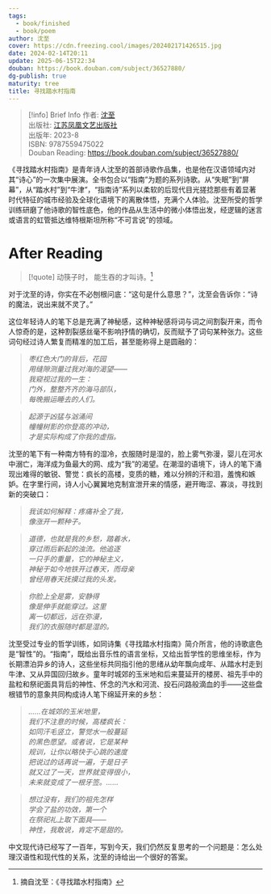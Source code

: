 ```yaml
---
tags:
  - book/finished
  - book/poem
author: 沈至
cover: https://cdn.freezing.cool/images/202402171426515.jpg
date: 2024-02-14T20:11
update: 2025-06-15T22:34
douban: https://book.douban.com/subject/36527880/
dg-publish: true
maturity: tree
title: 寻找踏水村指南
---
```

>[!info] Brief Info
>作者: [沈至](https://book.douban.com/author/4623464)  
>出版社: [江苏凤凰文艺出版社](https://book.douban.com/press/2492)  
>出版年: 2023-8  
>ISBN: 9787559475022  
>Douban Reading: https://book.douban.com/subject/36527880/

《寻找踏水村指南》是青年诗人沈至的首部诗歌作品集，也是他在汉语领域内对其“诗心”的一次集中展演。全书包合以“指南”为题的系列诗歌。从“失眠”到“屏幕”，从“踏水村”到“牛津”，“指南诗”系列以柔软的后现代目光搓捻那些有着显著时代特征的城市经验及全球化语境下的离散体悟，充满个人体验。沈至所受的哲学训练研磨了他诗歌的智性底色，他的作品从生活中的微小体悟出发，经逻辑的迷言或语言的虹管抵达维特根斯坦所称“不可言说”的领域。

# After Reading

>[!quote] 动筷子时，
>能生吞的才叫诗。[^1]

对于沈至的诗，你实在不必刨根问底：“这句是什么意思？”，沈至会告诉你：“诗的魔法，说出来就不灵了。”

这位年轻诗人的笔下总是充满了神秘感，这种神秘感将词与词之间割裂开来，而令人惊奇的是，这种割裂感丝毫不影响抒情的确切，反而赋予了词句某种张力。这些词句经过诗人繁复而精准的加工后，甚至能称得上是圆融的：

>*枣红色大门的背后，花园*  
>*用缝隙测量过我对海的渴望——*  
>*我窥视过我的一生：*  
>*门外，整整齐齐的海马部队，*  
>*每晚搬运睡去的人们。*

>*起源于凶猛与汹涌间*  
>*幢幢树影的你登高的冲动，*  
>*才是实际构成了你我的虚指。*

沈至的笔下有一种南方特有的湿冷，衣服随时是湿的，脸上雾气弥漫，婴儿在河水中溺亡，海洋成为鱼最大的网、成为“我”的渴望。在潮湿的语境下，诗人的笔下涌现出难得的敏锐、警觉：疯长的高楼，变质的糖，难以分辨的汗和泪，羞愧和嫉妒。在字里行间，诗人小心翼翼地克制宣泄开来的情感，避开晦涩、寡淡，寻找到新的突破口：

>*我该如何解释：疼痛补全了我，*  
>*像涨开一颗种子。*

>*道德，也就是我的乡愁，踏着水，*  
>*穿过雨后新起的浊流。他追逐*  
>*一只手的重量，它的神秘主义，*  
>*神秘于如今地铁开过春天，而母亲*  
>*曾经用春天抚摸过我的头发。*

>*你脸上全是雾，安静得*  
>*像是伸手就能穿过。这里*  
>*离一切都远，远在弥漫，*  
>*我们的衣服随时都是湿的。*

沈至受过专业的哲学训练，如同诗集《寻找踏水村指南》简介所言，他的诗歌底色是“智性”的。“指南”，既给出音乐性的语言坐标，又给出哲学性的思维坐标，作为长期漂泊异乡的诗人，这些坐标共同指引他的思绪从幼年飘向成年、从踏水村走到牛津、又从异国回归故乡。童年时城郊的玉米地和后来蔓延开的楼房、祖先手中的盐粒和祭祀面具背后的神性、怀念的汽水和河流、投石问路般滴血的手——这些盘根错节的意象共同构成诗人笔下绵延开来的乡愁：

>*......在城郊的玉米地里，*  
>*我们不注意的时候，高楼疯长：*  
>*如同汗毛竖立，警觉水一般蔓延*  
>*的黑色愿望。或者说，它是某种*  
>*规训，让你以略快于心跳的速度*  
>*把说过的话再说一遍，于是日子*  
>*就又过了一天，世界就变得很小，*  
>*未来就变成了一根牙签。......*

>*想过没有，我们的祖先怎样*  
>*学会了盐的功效，第一个*  
>*在祭祀礼上取下面具——*  
>*神性，我敢说，肯定不是甜的。*

中文现代诗已经写了一百年，写到今天，我们仍然反复思考的一个问题是：怎么处理汉语性和现代性的关系，沈至的诗给出一个很好的答案。

[^1]: 摘自沈至：《寻找踏水村指南》